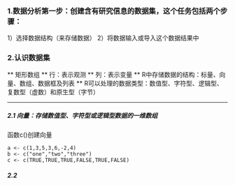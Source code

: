 ### 1.数据分析第一步：创建含有研究信息的数据集，这个任务包括两个步骤：
  1）选择数据结构（来存储数据）
  2）将数据输入或导入这个数据结果中
 
### 2.认识数据集
 
 ** 矩形数组
 ** 行：表示观测
 ** 列：表示变量
 ** R中存储数据的结构：标量、向量、数组、数据框及列表
 ** R可以处理的数据类型：数值型、字符型、逻辑型、复数型（虚数）和原生型（字节）
 
---------------------------------------------------------------------------------------
##### 2.1 向量：存储数值型、字符型或逻辑型数据的一维数组
  
  函数c()创建向量
  
    a <- c(1,3,5,3,6,-2,4)
    b <- c("one","two","three")
    c <- c(TRUE,TRUE,TRUE,FALSE,TRUE,FALSE)
  
##### 2.2
